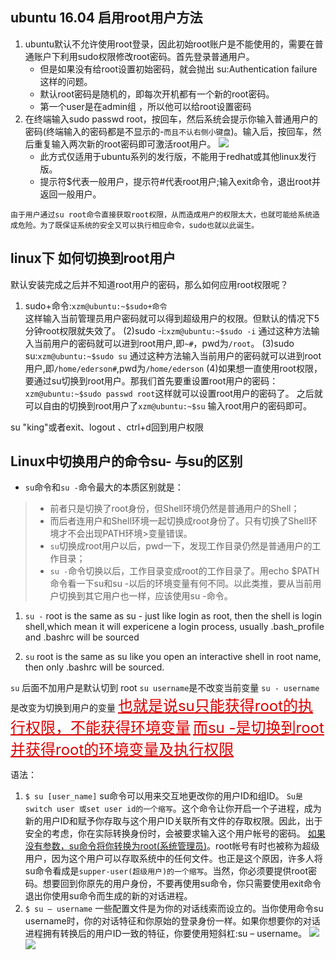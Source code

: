 ## ubuntu 16.04 启用root用户方法

1. ubuntu默认不允许使用root登录，因此初始root账户是不能使用的，需要在普通账户下利用sudo权限修改root密码。首先登录普通用户。
    * 但是如果没有给root设置初始密码，就会抛出 su:Authentication failure这样的问题。
    * 默认root密码是随机的，即每次开机都有一个新的root密码。
    * 第一个user是在admin组 ，所以他可以给root设置密码
2. 在终端输入sudo passwd root，按回车，然后系统会提示你输入普通用户的密码(终端输入的密码都是不显示的-`而且不认右侧小键盘`)。输入后，按回车，然后重复输入两次新的root密码即可激活root用户。
![](https://img2018.cnblogs.com/blog/1588269/201902/1588269-20190211153341732-1811661529.jpg)
    * 此方式仅适用于ubuntu系列的发行版，不能用于redhat或其他linux发行版。
    * 提示符$代表一般用户，提示符#代表root用户;输入exit命令，退出root并返回一般用户。

`由于用户通过su root命令直接获取root权限，从而造成用户的权限太大，也就可能给系统造成危险。为了既保证系统的安全又可以执行相应命令，sudo也就以此诞生。`

## linux下 如何切换到root用户

默认安装完成之后并不知道root用户的密码，那么如何应用root权限呢？

1. sudo+命令:`xzm@ubuntu:~$sudo+命令`  
这样输入当前管理员用户密码就可以得到超级用户的权限。但默认的情况下5分钟root权限就失效了。
(2)sudo -i:`xzm@ubuntu:~$sudo -i`
通过这种方法输入当前用户的密码就可以进到root用户,即`~#`，pwd为`/root`。
(3)sudo su:`xzm@ubuntu:~$sudo su`
通过这种方法输入当前用户的密码就可以进到root用户,即`/home/ederson#`,pwd为`/home/ederson`
(4)如果想一直使用root权限，要通过su切换到root用户。那我们首先要重设置root用户的密码：
`xzm@ubuntu:~$sudo passwd root`这样就可以设置root用户的密码了。
之后就可以自由的切换到root用户了`xzm@ubuntu:~$su`
输入root用户的密码即可。

su "king"或者exit、logout 、ctrl+d回到用户权限

## Linux中切换用户的命令su- 与su的区别

* `su`命令和`su -`命令最大的本质区别就是：
> * 前者只是切换了root身份，但Shell环境仍然是普通用户的Shell；
> * 而后者连用户和Shell环境一起切换成root身份了。只有切换了Shell环境才不会出现PATH环境>变量错误。
> * `su`切换成root用户以后，pwd一下，发现工作目录仍然是普通用户的工作目录；
> * `su -`命令切换以后，工作目录变成root的工作目录了。用echo $PATH命令看一下su和su -以后的环境变量有何不同。以此类推，要从当前用户切换到其它用户也一样，应该使用su -命令。

1. `su -` root is the same as su - just like login as root,
then the shell is login shell,which mean it will expericene a login process,
usually .bash_profile and .bashrc will be sourced

2. `su` root is the same as su like you open an interactive shell in root name,
then only .bashrc will be sourced.

`su` 后面不加用户是默认切到 root
`su username`是不改变当前变量
`su - username`是改变为切换到用户的变量
<font size=5 color="#dd0000"><u>也就是说su只能获得root的执行权限，不能获得环境变量</u></font>
<font size=5 color="#dd0000"><u>而su -是切换到root并获得root的环境变量及执行权限</u></font>

语法：
1. `$ su [user_name]`
su命令可以用来交互地更改你的用户ID和组ID。 `Su是switch user 或set user id的一个缩写`。这个命令让你开启一个子进程，成为新的用户ID和赋予你存取与这个用户ID关联所有文件的存取权限。因此，出于安全的考虑，你在实际转换身份时，会被要求输入这个用户帐号的密码。
<u>如果没有参数，su命令将你转换为root(系统管理员)</u>。root帐号有时也被称为超级用户，因为这个用户可以存取系统中的任何文件。也正是这个原因，许多人将su命令看成是`supper-user(超级用户)的一个缩写`。当然，你必须要提供root密码。想要回到你原先的用户身份，不要再使用su命令，你只需要使用exit命令退出你使用su命令而生成的新的对话进程。
2. `$ su – username`
一些配置文件是为你的对话线索而设立的。当你使用命令su username时，你的对话特征和你原始的登录身份一样。如果你想要你的对话进程拥有转换后的用户ID一致的特征，你要使用短斜杠:su – username。
![](https://img2018.cnblogs.com/blog/1588269/201902/1588269-20190211180630435-139452552.jpg)
![](https://img2018.cnblogs.com/blog/1588269/201902/1588269-20190211180756267-1284811979.jpg)

